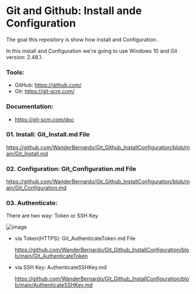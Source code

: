 # Git and Github: Install ande Configuration
The goal this repository is show how install and Configuration .

In this install and Configuration we're going to use Windows 10 and Git version: 2.48.1.

### Tools:

- GitHub: https://github.com/
- Git: https://git-scm.com/

### Documentation:

- https://git-scm.com/doc

### 01. Install: Git_Install.md File

https://github.com/WanderBernardo/Git_Github_InstallConfiguration/blob/main/Git_Install.md

### 02. Configuration: Git_Configuration.md File

https://github.com/WanderBernardo/Git_Github_InstallConfiguration/blob/main/Git_Configuration.md

### 03. Authenticate:

There are two way: Token or SSH Key.

![image](https://github.com/user-attachments/assets/1662d6c1-4a79-4463-9a49-9f8bbe0c13d0)

- via Token(HTTPS): Git_AuthenticateToken.md File

  https://github.com/WanderBernardo/Git_Github_InstallConfiguration/blob/main/Git_AuthenticateToken

- via SSH Key: AuthenticateSSHKey.md

  https://github.com/WanderBernardo/Git_Github_InstallConfiguration/blob/main/AuthenticateSSHKey.md
